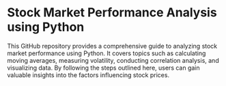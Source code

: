 # Stock Market Performance Analysis using Python
This GitHub repository provides a comprehensive guide to analyzing stock market performance using Python. It covers topics such as calculating moving averages, measuring volatility, conducting correlation analysis, and visualizing data. By following the steps outlined here, users can gain valuable insights into the factors influencing stock prices.
